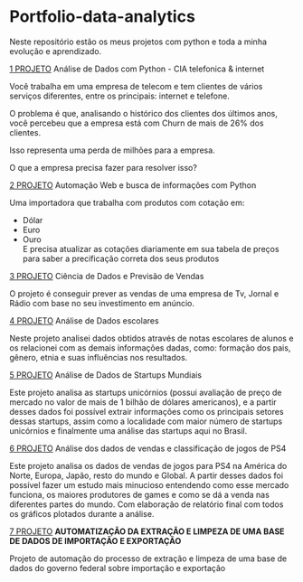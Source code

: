 # Portfolio-data-analytics
Neste repositório estão os meus projetos com python e toda a minha evolução e aprendizado.

[1 PROJETO](https://github.com/mclararibeiro/Portfolio-data-analytics/blob/8ce87d92b5f68967466807ea29175b5e1e478a1e/AN%C3%81LISE%20DE%20DADOS%20-%20check.ipynb)
Análise de Dados com Python - CIA telefonica & internet

Você trabalha em uma empresa de telecom e tem clientes de vários serviços diferentes, entre os principais: internet e telefone.

O problema é que, analisando o histórico dos clientes dos últimos anos, você percebeu que a empresa está com Churn de mais de 26% dos clientes.

Isso representa uma perda de milhões para a empresa.

O que a empresa precisa fazer para resolver isso?

[2 PROJETO](https://github.com/mclararibeiro/Portfolio-data-analytics/blob/8ce87d92b5f68967466807ea29175b5e1e478a1e/Automa%C3%A7%C3%A3o%20Web%20.ipynb)
Automação Web e busca de informações com Python

Uma importadora que trabalha com produtos com cotação em:
- Dólar
- Euro
- Ouro  
E precisa atualizar as cotações diariamente em sua tabela de preços para saber a precificação correta dos seus produtos

[3 PROJETO](https://github.com/mclararibeiro/Portfolio-data-analytics/blob/8ce87d92b5f68967466807ea29175b5e1e478a1e/Ciencia%20de%20Dados%20-%20Machine%20Learning.ipynb)
Ciência de Dados e Previsão de Vendas

O projeto é conseguir prever as vendas de uma empresa de Tv, Jornal e Rádio com base no seu investimento em anúncio.

[4 PROJETO](https://github.com/mclararibeiro/Portfolio-data-analytics/blob/8ce87d92b5f68967466807ea29175b5e1e478a1e/PROJETO%20ESCOLAR.ipynb)
Análise de Dados escolares

Neste projeto analisei dados obtidos através de notas escolares de alunos e os relacionei com as demais informações dadas, como: formação dos pais, gênero, 
etnia e suas influências nos resultados.

[5 PROJETO](https://github.com/mclararibeiro/Portfolio-data-analytics/blob/8ce87d92b5f68967466807ea29175b5e1e478a1e/UNIC%C3%93RNIOS%20.ipynb)
Análise de Dados de Startups Mundiais

Este projeto analisa as startups unicórnios (possui avaliação de preço de mercado no valor de mais de 1 bilhão de dólares americanos), e a partir desses dados foi possível extrair informações como os principais setores dessas startups, assim como a localidade com maior número de startups unicórnios e finalmente uma análise das startups aqui no Brasil.

[6 PROJETO](https://github.com/mclararibeiro/Portfolio-data-analytics/blob/fb3266e05f55809990937026a341a12509f1e7f6/An%C3%A1lise%20de%20Mercado%20de%20Games.ipynb)
Análise dos dados de vendas e classificação de jogos de PS4

Este projeto analisa os dados de vendas de jogos para PS4 na América do Norte, Europa, Japão, resto do mundo e Global. A partir desses dados foi possível fazer um estudo mais minucioso entendendo como esse mercado funciona, os maiores produtores de games e como se dá a venda nas diferentes partes do mundo. Com elaboração de relatório final com todos os gráficos plotados durante a análise.

[7 PROJETO](https://github.com/mclararibeiro/Portfolio-data-analytics/blob/81634e871b2783f7a60f61d095990f2335c2e74c/ETL%20AUTOMATIZADA.ipynb)
**AUTOMATIZAÇÃO DA EXTRAÇÃO E LIMPEZA DE UMA BASE DE DADOS DE IMPORTAÇÃO E EXPORTAÇÃO**

Projeto de automação do processo de extração e limpeza de uma base de dados do governo federal sobre importação e exportação
